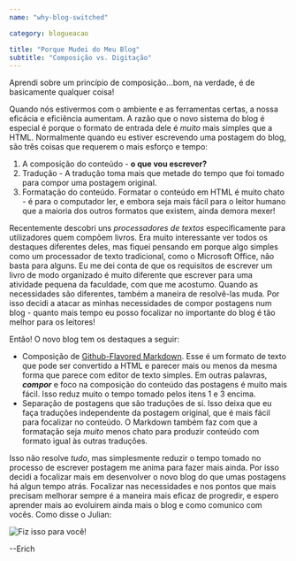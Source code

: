 ```yaml
---
name: "why-blog-switched"

category: blogueacao

title: "Porque Mudei do Meu Blog"
subtitle: "Composição vs. Digitação"
---
```


Aprendi sobre um princípio de composição...bom, na verdade, é de basicamente qualquer coisa!

Quando nós estivermos com o ambiente e as ferramentas certas, a nossa eficácia e eficiência aumentam. A razão que o novo sistema do blog é especial é porque o formato de entrada dele é *muito* mais simples que a HTML.
Normalmente quando eu estiver escrevendo uma postagem do blog, são três coisas que requerem o mais esforço e tempo:

1. A composição do conteúdo - **o que vou escrever?**
2. Tradução - A tradução toma mais que metade do tempo que foi tomado para compor uma postagem original.
3. Formatação do conteúdo. Formatar o conteúdo em HTML é muito chato - é para o computador ler, e embora seja mais fácil para o leitor humano que a maioria dos outros formatos que existem, ainda demora mexer!

Recentemente descobri uns *processadores de textos* especificamente para utilizadores quem compõem livros.
Era muito interessante ver todos os destaques diferentes deles, mas fiquei pensando em porque algo simples como um processador de texto tradicional, como o Microsoft Office, não basta para alguns.
Eu me dei conta de que os requisitos de escrever um livro de modo organizado é muito diferente que escrever para uma atividade pequena da faculdade, com que me acostumo.
Quando as necessidades são diferentes, também a maneira de resolvê-las muda. Por isso decidi a atacar as minhas necessidades de compor postagens num blog - quanto mais tempo eu posso focalizar no importante do blog é tão melhor para os leitores!

Então! O novo blog tem os destaques a seguir:

* Composição de [Github-Flavored Markdown](https://help.github.com/articles/github-flavored-markdown/). Esse é um formato de texto que pode ser convertido a HTML e parecer mais ou menos da mesma forma que parece com editor de texto simples. Em outras palavras, ***compor*** e foco na composição do conteúdo das postagens é muito mais fácil. Isso reduz muito o tempo tomado pelos itens 1 e 3 encima.
* Separação de postagens que são traduções de si. Isso deixa que eu faça traduções independente da postagem original, que é mais fácil para focalizar no conteúdo. O Markdown também faz com que a formatação seja *muito* menos chato para produzir conteúdo com formato igual às outras traduções.

Isso não resolve *tudo*, mas simplesmente reduzir o tempo tomado no processo de escrever postagem me anima para fazer mais ainda. Por isso decidi a focalizar mais em desenvolver o novo blog do que umas postagens há algun tempo atrás.
Focalizar nas necessidades e nos pontos que mais precisam melhorar sempre é a maneira mais eficaz de progredir, e espero aprender mais ao evoluirem ainda mais o blog e como comunico com vocês. Como disse o Julian:

![Fiz isso para você!](http://i.imgur.com/ii7x3d9.gif)

--Erich